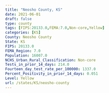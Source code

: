 ```yaml
---
title: "Neosho County, KS"
date: 2021-06-01
draft: false
type: county
tags: [FIPS:20133.0,FEMA:7.0,Non-core,Yellow]
categories: [KS]
County: Neosho County
State: KS
FIPS: 20133.0
FEMA_Region: 7.0
Population: 16007.0
NCHS_Urban_Rural_Classification: Non-core
Tests_in_prior_14_days: 214.0
Fourteen_day_test_rate_per_100000: 1337.0
Percent_Positivity_in_prior_14_days: 0.051
Level: Yellow
url: /states/KS/neosho-county
---
```



